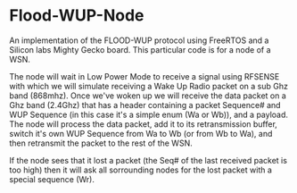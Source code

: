# Flood-WUP-Node

An implementation of the FLOOD-WUP protocol using FreeRTOS and a Silicon labs Mighty Gecko board. This particular code is for a node of a WSN.

The node will wait in Low Power Mode to receive a signal using RFSENSE with which we will simulate receiving a Wake Up Radio packet on a sub Ghz band (868mhz). Once we've woken up we will receive the data packet on a Ghz band (2.4Ghz) that has a header containing a packet Sequence# and WUP Sequence (in this case it's a simple enum (Wa or Wb)), and a payload.
The node will process the data packet, add it to its retransmission buffer, switch it's own WUP Sequence from Wa to Wb (or from Wb to Wa), and then retransmit the packet to the rest of the WSN.

If the node sees that it lost a packet (the Seq# of the last received packet is too high) then it will ask all sorrounding nodes for the lost packet with a special sequence (Wr).
